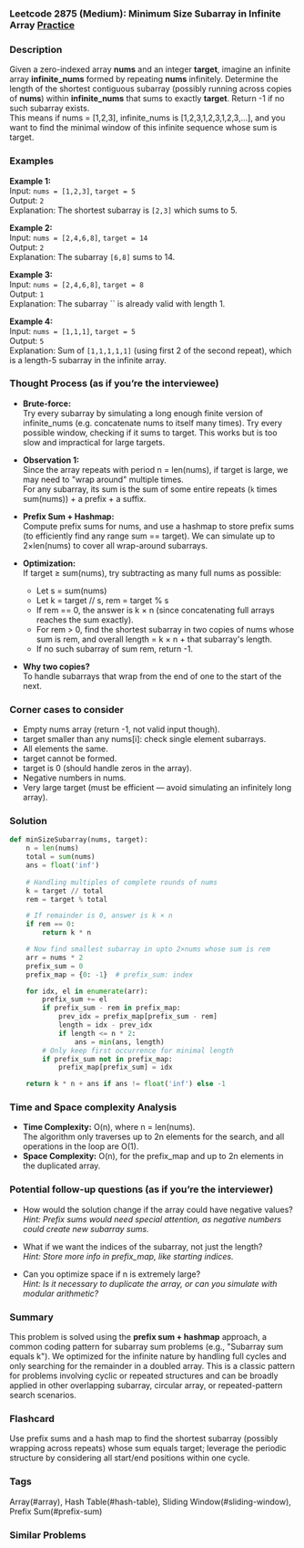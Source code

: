 ### Leetcode 2875 (Medium): Minimum Size Subarray in Infinite Array [Practice](https://leetcode.com/problems/minimum-size-subarray-in-infinite-array)

### Description  
Given a zero-indexed array **nums** and an integer **target**, imagine an infinite array **infinite_nums** formed by repeating **nums** infinitely. Determine the length of the shortest contiguous subarray (possibly running across copies of **nums**) within **infinite_nums** that sums to exactly **target**. Return -1 if no such subarray exists.  
This means if nums = [1,2,3], infinite_nums is [1,2,3,1,2,3,1,2,3,...], and you want to find the minimal window of this infinite sequence whose sum is target.

### Examples  

**Example 1:**  
Input: `nums = [1,2,3]`, `target = 5`  
Output: `2`  
Explanation: The shortest subarray is `[2,3]` which sums to 5.

**Example 2:**  
Input: `nums = [2,4,6,8]`, `target = 14`  
Output: `2`  
Explanation: The subarray `[6,8]` sums to 14.

**Example 3:**  
Input: `nums = [2,4,6,8]`, `target = 8`  
Output: `1`  
Explanation: The subarray `` is already valid with length 1.

**Example 4:**  
Input: `nums = [1,1,1]`, `target = 5`  
Output: `5`  
Explanation: Sum of `[1,1,1,1,1]` (using first 2 of the second repeat), which is a length-5 subarray in the infinite array.

### Thought Process (as if you’re the interviewee)  

- **Brute-force:**  
  Try every subarray by simulating a long enough finite version of infinite_nums (e.g. concatenate nums to itself many times). Try every possible window, checking if it sums to target. This works but is too slow and impractical for large targets.

- **Observation 1:**  
  Since the array repeats with period n = len(nums), if target is large, we may need to "wrap around" multiple times.  
  For any subarray, its sum is the sum of some entire repeats (`k` times sum(nums)) + a prefix + a suffix.

- **Prefix Sum + Hashmap:**  
  Compute prefix sums for nums, and use a hashmap to store prefix sums (to efficiently find any range sum == target). We can simulate up to 2×len(nums) to cover all wrap-around subarrays.

- **Optimization:**  
  If target ≥ sum(nums), try subtracting as many full nums as possible:  
    - Let s = sum(nums)  
    - Let k = target // s, rem = target % s  
    - If rem == 0, the answer is k × n (since concatenating full arrays reaches the sum exactly).  
    - For rem > 0, find the shortest subarray in two copies of nums whose sum is rem, and overall length = k × n + that subarray's length.  
    - If no such subarray of sum rem, return -1.

- **Why two copies?**  
  To handle subarrays that wrap from the end of one to the start of the next.

### Corner cases to consider  
- Empty nums array (return -1, not valid input though).
- target smaller than any nums[i]: check single element subarrays.
- All elements the same.
- target cannot be formed.
- target is 0 (should handle zeros in the array).
- Negative numbers in nums.
- Very large target (must be efficient — avoid simulating an infinitely long array).

### Solution

```python
def minSizeSubarray(nums, target):
    n = len(nums)
    total = sum(nums)
    ans = float('inf')
    
    # Handling multiples of complete rounds of nums
    k = target // total
    rem = target % total

    # If remainder is 0, answer is k × n
    if rem == 0:
        return k * n

    # Now find smallest subarray in upto 2×nums whose sum is rem
    arr = nums * 2
    prefix_sum = 0
    prefix_map = {0: -1}  # prefix_sum: index

    for idx, el in enumerate(arr):
        prefix_sum += el
        if prefix_sum - rem in prefix_map:
            prev_idx = prefix_map[prefix_sum - rem]
            length = idx - prev_idx
            if length <= n * 2:
                ans = min(ans, length)
        # Only keep first occurrence for minimal length
        if prefix_sum not in prefix_map:
            prefix_map[prefix_sum] = idx

    return k * n + ans if ans != float('inf') else -1
```

### Time and Space complexity Analysis  

- **Time Complexity:** O(n), where n = len(nums).  
  The algorithm only traverses up to 2n elements for the search, and all operations in the loop are O(1).
- **Space Complexity:** O(n), for the prefix_map and up to 2n elements in the duplicated array.

### Potential follow-up questions (as if you’re the interviewer)  

- How would the solution change if the array could have negative values?  
  *Hint: Prefix sums would need special attention, as negative numbers could create new subarray sums.*

- What if we want the indices of the subarray, not just the length?  
  *Hint: Store more info in prefix_map, like starting indices.*

- Can you optimize space if n is extremely large?  
  *Hint: Is it necessary to duplicate the array, or can you simulate with modular arithmetic?*

### Summary  
This problem is solved using the **prefix sum + hashmap** approach, a common coding pattern for subarray sum problems (e.g., "Subarray sum equals k"). We optimized for the infinite nature by handling full cycles and only searching for the remainder in a doubled array. This is a classic pattern for problems involving cyclic or repeated structures and can be broadly applied in other overlapping subarray, circular array, or repeated-pattern search scenarios.


### Flashcard
Use prefix sums and a hash map to find the shortest subarray (possibly wrapping across repeats) whose sum equals target; leverage the periodic structure by considering all start/end positions within one cycle.

### Tags
Array(#array), Hash Table(#hash-table), Sliding Window(#sliding-window), Prefix Sum(#prefix-sum)

### Similar Problems

